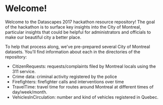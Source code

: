 # Welcome!
Welcome to the Datascapes 2017 hackathon resource repository!  The goal of the hackathon is to surface key insights into the City of Montreal, particular insights that could be helpful for administrators and officials to make our beautiful city a better place.

To help that process along, we've pre-prepared several City of Montreal datasets.  You'll find information about each in the directories of the repository:

  - CitizenRequests: requests/complaints filed by Montreal locals using the 311 service.
  - Crime data: criminal activity registered by the police
  - Firefighters: firefighter calls and interventions over time
  - TravelTime: travel time for routes around Montreal at different times of day/week/month.
  - VehiclesInCirculation: number and kind of vehicles registered in Quebec.
